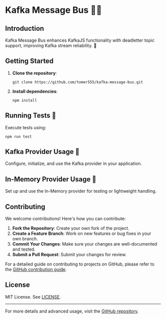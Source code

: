 
# Kafka Message Bus 🚌✨

## Introduction
Kafka Message Bus enhances KafkaJS functionality with deadletter topic support, improving Kafka stream reliability. 🚀

## Getting Started
1. **Clone the repository**: 
   ```
   git clone https://github.com/tomer555/kafka-message-bus.git
   ```
2. **Install dependencies**: 
   ```
   npm install
   ```

## Running Tests 🧪
Execute tests using:
```
npm run test
```

## Kafka Provider Usage 📡
Configure, initialize, and use the Kafka provider in your application.

## In-Memory Provider Usage 🧠
Set up and use the In-Memory provider for testing or lightweight handling.

## Contributing
We welcome contributions! Here's how you can contribute:
1. **Fork the Repository**: Create your own fork of the project.
2. **Create a Feature Branch**: Work on new features or bug fixes in your own branch.
3. **Commit Your Changes**: Make sure your changes are well-documented and tested.
4. **Submit a Pull Request**: Submit your changes for review.

For a detailed guide on contributing to projects on GitHub, please refer to the [GitHub contribution guide](https://docs.github.com/en/get-started/quickstart/contributing-to-projects).

## License
MIT License. See [LICENSE](LICENSE).

---

For more details and advanced usage, visit the [GitHub repository](https://github.com/tomer555/kafka-message-bus).
